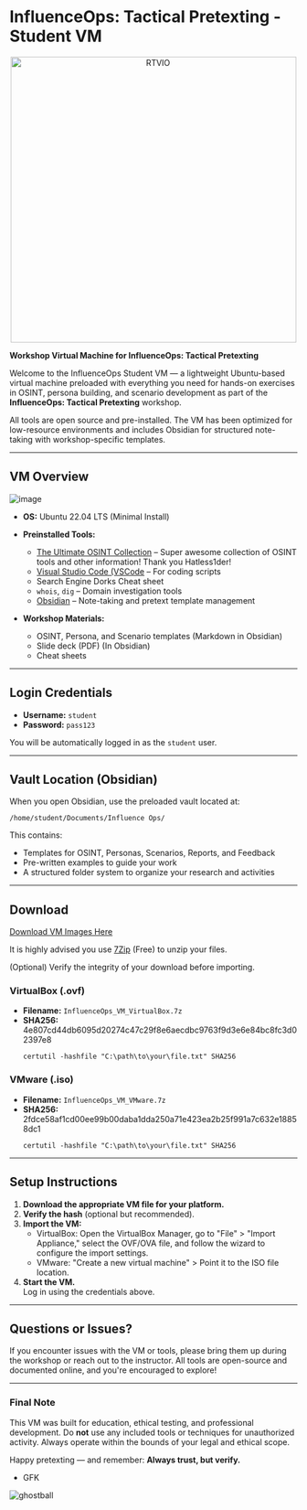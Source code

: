 # InfluenceOps: Tactical Pretexting - Student VM  

<p align="center">
  <img src="https://github.com/user-attachments/assets/8654eed4-6544-4b1b-955e-55587f261889" alt="RTVIO" width="500"/>
</p>

**Workshop Virtual Machine for InfluenceOps: Tactical Pretexting**

Welcome to the InfluenceOps Student VM — a lightweight Ubuntu-based virtual machine preloaded with everything you need for hands-on exercises in OSINT, persona building, and scenario development as part of the **InfluenceOps: Tactical Pretexting** workshop.

All tools are open source and pre-installed. The VM has been optimized for low-resource environments and includes Obsidian for structured note-taking with workshop-specific templates.

---

## VM Overview

![image](https://github.com/user-attachments/assets/8a7ac5f4-513f-407f-879c-f8568a72479a)


- **OS:** Ubuntu 22.04 LTS (Minimal Install)
- **Preinstalled Tools:**
  - [The Ultimate OSINT Collection](https://start.me/p/DPYPMz/the-ultimate-osint-collection) – Super awesome collection of OSINT tools and other information! Thank you Hatless1der!
  - [Visual Studio Code (VSCode](https://code.visualstudio.com/) – For coding scripts
  - Search Engine Dorks Cheat sheet
  - `whois`, `dig` – Domain investigation tools
  - [Obsidian](https://obsidian.md/) – Note-taking and pretext template management
 
- **Workshop Materials:**
  - OSINT, Persona, and Scenario templates (Markdown in Obsidian)
  - Slide deck (PDF) (In Obsidian)
  - Cheat sheets

---

## Login Credentials

- **Username:** `student`  
- **Password:** `pass123`  

You will be automatically logged in as the `student` user.

---

## Vault Location (Obsidian)

When you open Obsidian, use the preloaded vault located at:

```
/home/student/Documents/Influence Ops/
```

This contains:
- Templates for OSINT, Personas, Scenarios, Reports, and Feedback
- Pre-written examples to guide your work
- A structured folder system to organize your research and activities

---

## Download 

 [Download VM Images Here](https://drive.proton.me/urls/GK9WG466HM#vLDCeqZ5A9Yo)

 It is highly advised you use [7Zip](https://www.7-zip.org/) (Free) to unzip your files. 

 (Optional) Verify the integrity of your download before importing.

### **VirtualBox (.ovf)**

- **Filename:** `InfluenceOps_VM_VirtualBox.7z`
- **SHA256:** 4e807cd44db6095d20274c47c29f8e6aecdbc9763f9d3e6e84bc8fc3d02397e8  
  ```
  certutil -hashfile "C:\path\to\your\file.txt" SHA256
  ```

### **VMware (.iso)**

- **Filename:** `InfluenceOps_VM_VMware.7z`  
- **SHA256:** 2fdce58af1cd00ee99b00daba1dda250a71e423ea2b25f991a7c632e18858dc1
  ```
  certutil -hashfile "C:\path\to\your\file.txt" SHA256
  ```

---

## Setup Instructions

1. **Download the appropriate VM file for your platform.**
2. **Verify the hash** (optional but recommended).
3. **Import the VM:**
   - VirtualBox: Open the VirtualBox Manager, go to "File" > "Import Appliance," select the OVF/OVA file, and follow the wizard to configure the import settings.
   - VMware: "Create a new virtual machine" > Point it to the ISO file location.
5. **Start the VM.**  
   Log in using the credentials above.

---

## Questions or Issues?

If you encounter issues with the VM or tools, please bring them up during the workshop or reach out to the instructor. All tools are open-source and documented online, and you're encouraged to explore!

---

###  Final Note

This VM was built for education, ethical testing, and professional development. Do **not** use any included tools or techniques for unauthorized activity. Always operate within the bounds of your legal and ethical scope.

Happy pretexting — and remember: **Always trust, but verify.**


- GFK

![ghostball](https://github.com/user-attachments/assets/92538e0f-46b7-46b8-b4f6-69d43c1d3c68)
